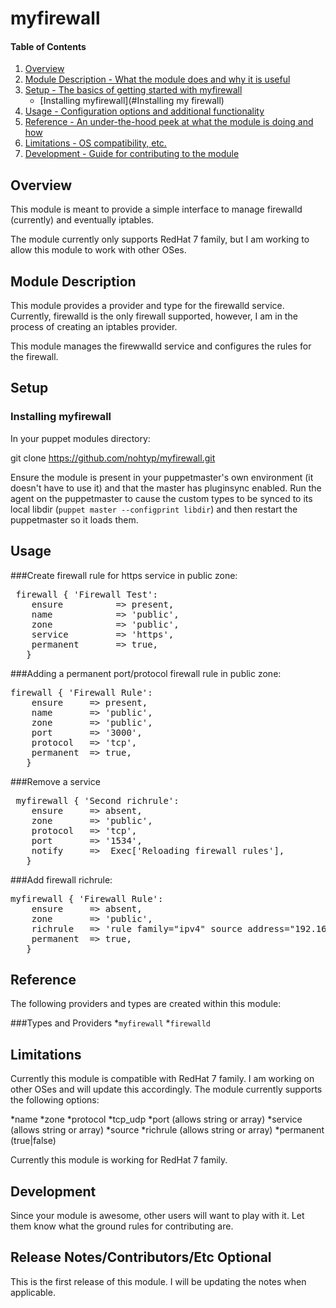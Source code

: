 # myfirewall

#### Table of Contents

1. [Overview](#overview)
2. [Module Description - What the module does and why it is useful](#module-description)
3. [Setup - The basics of getting started with myfirewall](#setup)
    * [Installing myfirewall](#Installing my firewall)
4. [Usage - Configuration options and additional functionality](#usage)
5. [Reference - An under-the-hood peek at what the module is doing and how](#reference)
5. [Limitations - OS compatibility, etc.](#limitations)
6. [Development - Guide for contributing to the module](#development)

## Overview

This module is meant to provide a simple interface to manage firewalld (currently)
and eventually iptables.

The module currently only supports RedHat 7 family, but I am working to allow this 
module to work with other OSes.

## Module Description

This module provides a provider and type for the firewalld service.  Currently,
firewalld is the only firewall supported, however, I am in the process of creating
an iptables provider.

This module manages the firewwalld service and configures the rules for the
firewall.

## Setup

### Installing myfirewall
In your puppet modules directory:

  git clone https://github.com/nohtyp/myfirewall.git

Ensure the module is present in your puppetmaster's own environment (it doesn't
have to use it) and that the master has pluginsync enabled.  Run the agent on
the puppetmaster to cause the custom types to be synced to its local libdir
(`puppet master --configprint libdir`) and then restart the puppetmaster so it
loads them.

## Usage

###Create firewall rule for https service in public zone:

<pre>
 firewall { 'Firewall Test':
    ensure          => present,
    name            => 'public',
    zone            => 'public',
    service         => 'https',
    permanent       => true,
   }
</pre>

###Adding a permanent port/protocol firewall rule in public zone:

<pre>
firewall { 'Firewall Rule':
    ensure     => present,
    name       => 'public',
    zone       => 'public',
    port       => '3000',
    protocol   => 'tcp',
    permanent  => true,
   }
</pre>

###Remove a service

<pre>
 myfirewall { 'Second richrule':
    ensure     => absent,
    zone       => 'public',
    protocol   => 'tcp',
    port       => '1534',
    notify     =>  Exec['Reloading firewall rules'],
   }
</pre>

###Add firewall richrule:

<pre>
myfirewall { 'Firewall Rule':
    ensure     => absent,
    zone       => 'public',
    richrule   => 'rule family="ipv4" source address="192.168.10.0/24" port port="3001" protocol="tcp" accept',
    permanent  => true,
   }
</pre>

## Reference

The following providers and types are created within this module:

###Types and Providers
*`myfirewall`
*`firewalld`

## Limitations

Currently this module is compatible with RedHat 7 family.  I am working on 
other OSes and will update this accordingly.  The module currently
supports the following options:

*name
*zone
*protocol
*tcp_udp
*port (allows string or array)
*service (allows string or array)
*source
*richrule (allows string or array)
*permanent (true|false)

Currently this module is working for RedHat 7 family.

## Development

Since your module is awesome, other users will want to play with it. Let them
know what the ground rules for contributing are.

## Release Notes/Contributors/Etc **Optional**
This is the first release of this module.  I will be updating
the notes when applicable.
